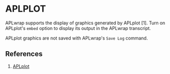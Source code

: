 APLPLOT
=======

APLwrap supports the display of graphics generated by APLplot [1].
Turn on APLplot's `embed` option to display its output in the APLwrap
transcript.

APLplot graphics are not saved with APLwrap's `Save Log` command.

References
----------

1. [APLplot](https://github.com/ChrisMoller/aplplot/)
